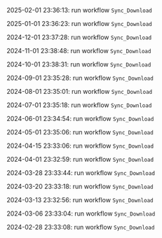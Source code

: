 2025-02-01 23:36:13: run workflow `Sync_Download` 

2025-01-01 23:36:23: run workflow `Sync_Download` 

2024-12-01 23:37:28: run workflow `Sync_Download` 

2024-11-01 23:38:48: run workflow `Sync_Download` 

2024-10-01 23:38:31: run workflow `Sync_Download` 

2024-09-01 23:35:28: run workflow `Sync_Download` 

2024-08-01 23:35:01: run workflow `Sync_Download` 

2024-07-01 23:35:18: run workflow `Sync_Download` 

2024-06-01 23:34:54: run workflow `Sync_Download` 

2024-05-01 23:35:06: run workflow `Sync_Download` 

2024-04-15 23:33:06: run workflow `Sync_Download` 

2024-04-01 23:32:59: run workflow `Sync_Download` 

2024-03-28 23:33:44: run workflow `Sync_Download` 

2024-03-20 23:33:18: run workflow `Sync_Download` 

2024-03-13 23:32:56: run workflow `Sync_Download` 

2024-03-06 23:33:04: run workflow `Sync_Download` 

2024-02-28 23:33:08: run workflow `Sync_Download` 


